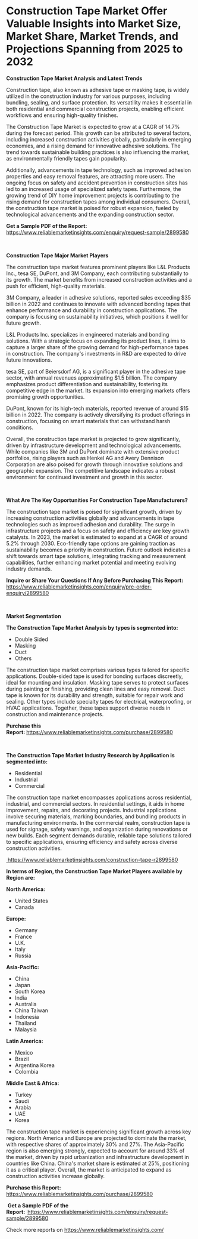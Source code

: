 <p><h1>Construction Tape Market Offer Valuable Insights into Market Size, Market Share, Market Trends, and Projections Spanning from 2025 to 2032</h1></p><p><strong>Construction Tape Market Analysis and Latest Trends</strong></p>
<p><p>Construction tape, also known as adhesive tape or masking tape, is widely utilized in the construction industry for various purposes, including bundling, sealing, and surface protection. Its versatility makes it essential in both residential and commercial construction projects, enabling efficient workflows and ensuring high-quality finishes. </p><p>The Construction Tape Market is expected to grow at a CAGR of 14.7% during the forecast period. This growth can be attributed to several factors, including increased construction activities globally, particularly in emerging economies, and a rising demand for innovative adhesive solutions. The trend towards sustainable building practices is also influencing the market, as environmentally friendly tapes gain popularity. </p><p>Additionally, advancements in tape technology, such as improved adhesion properties and easy removal features, are attracting more users. The ongoing focus on safety and accident prevention in construction sites has led to an increased usage of specialized safety tapes. Furthermore, the growing trend of DIY home improvement projects is contributing to the rising demand for construction tapes among individual consumers. Overall, the construction tape market is poised for robust expansion, fueled by technological advancements and the expanding construction sector.</p></p>
<p><strong>Get a Sample PDF of the Report:&nbsp;</strong> <a href="https://www.reliablemarketinsights.com/enquiry/request-sample/2899580?utm_campaign=3014&utm_medium=2&utm_source=Github&utm_content=ia&utm_term=16032025&utm_id=construction-tape">https://www.reliablemarketinsights.com/enquiry/request-sample/2899580</a></p>
<p>&nbsp;</p>
<p><strong>Construction Tape Major Market Players</strong></p>
<p><p>The construction tape market features prominent players like L&L Products Inc., tesa SE, DuPont, and 3M Company, each contributing substantially to its growth. The market benefits from increased construction activities and a push for efficient, high-quality materials. </p><p>3M Company, a leader in adhesive solutions, reported sales exceeding $35 billion in 2022 and continues to innovate with advanced bonding tapes that enhance performance and durability in construction applications. The company is focusing on sustainability initiatives, which positions it well for future growth.</p><p>L&L Products Inc. specializes in engineered materials and bonding solutions. With a strategic focus on expanding its product lines, it aims to capture a larger share of the growing demand for high-performance tapes in construction. The company's investments in R&D are expected to drive future innovations.</p><p>tesa SE, part of Beiersdorf AG, is a significant player in the adhesive tape sector, with annual revenues approximating $1.5 billion. The company emphasizes product differentiation and sustainability, fostering its competitive edge in the market. Its expansion into emerging markets offers promising growth opportunities.</p><p>DuPont, known for its high-tech materials, reported revenue of around $15 billion in 2022. The company is actively diversifying its product offerings in construction, focusing on smart materials that can withstand harsh conditions.</p><p>Overall, the construction tape market is projected to grow significantly, driven by infrastructure development and technological advancements. While companies like 3M and DuPont dominate with extensive product portfolios, rising players such as Henkel AG and Avery Dennison Corporation are also poised for growth through innovative solutions and geographic expansion. The competitive landscape indicates a robust environment for continued investment and growth in this sector.</p></p>
<p>&nbsp;</p>
<p><strong>What Are The Key Opportunities For Construction Tape Manufacturers?</strong></p>
<p><p>The construction tape market is poised for significant growth, driven by increasing construction activities globally and advancements in tape technologies such as improved adhesion and durability. The surge in infrastructure projects and a focus on safety and efficiency are key growth catalysts. In 2023, the market is estimated to expand at a CAGR of around 5.2% through 2030. Eco-friendly tape options are gaining traction as sustainability becomes a priority in construction. Future outlook indicates a shift towards smart tape solutions, integrating tracking and measurement capabilities, further enhancing market potential and meeting evolving industry demands.</p></p>
<p><strong>Inquire or Share Your Questions If Any Before Purchasing This Report:</strong> <a href="https://www.reliablemarketinsights.com/enquiry/pre-order-enquiry/2899580?utm_campaign=3014&utm_medium=2&utm_source=Github&utm_content=ia&utm_term=16032025&utm_id=construction-tape">https://www.reliablemarketinsights.com/enquiry/pre-order-enquiry/2899580</a></p>
<p>&nbsp;</p>
<p><strong>Market Segmentation</strong></p>
<p><strong>The Construction Tape Market Analysis by types is segmented into:</strong></p>
<p><ul><li>Double Sided</li><li>Masking</li><li>Duct</li><li>Others</li></ul></p>
<p><p>The construction tape market comprises various types tailored for specific applications. Double-sided tape is used for bonding surfaces discreetly, ideal for mounting and insulation. Masking tape serves to protect surfaces during painting or finishing, providing clean lines and easy removal. Duct tape is known for its durability and strength, suitable for repair work and sealing. Other types include specialty tapes for electrical, waterproofing, or HVAC applications. Together, these tapes support diverse needs in construction and maintenance projects.</p></p>
<p><strong>Purchase this Report:&nbsp;</strong><a href="https://www.reliablemarketinsights.com/purchase/2899580?utm_campaign=3014&utm_medium=2&utm_source=Github&utm_content=ia&utm_term=16032025&utm_id=construction-tape">https://www.reliablemarketinsights.com/purchase/2899580</a></p>
<p>&nbsp;</p>
<p><strong>The Construction Tape Market Industry Research by Application is segmented into:</strong></p>
<p><ul><li>Residential</li><li>Industrial</li><li>Commercial</li></ul></p>
<p><p>The construction tape market encompasses applications across residential, industrial, and commercial sectors. In residential settings, it aids in home improvement, repairs, and decorating projects. Industrial applications involve securing materials, marking boundaries, and bundling products in manufacturing environments. In the commercial realm, construction tape is used for signage, safety warnings, and organization during renovations or new builds. Each segment demands durable, reliable tape solutions tailored to specific applications, ensuring efficiency and safety across diverse construction activities.</p></p>
<p><a href="https://www.reliablemarketinsights.com/construction-tape-r2899580?utm_campaign=3014&utm_medium=2&utm_source=Github&utm_content=ia&utm_term=16032025&utm_id=construction-tape">&nbsp;https://www.reliablemarketinsights.com/construction-tape-r2899580</a></p>
<p><strong>In terms of Region, the Construction Tape Market Players available by Region are:</strong></p>
<p>
    <p> <strong> North America: </strong>
        <ul>
            <li>United States</li>
            <li>Canada</li>
        </ul>
        </p> 
    <p> <strong> Europe: </strong>
        <ul>
            <li>Germany</li>
            <li>France</li>
            <li>U.K.</li>
            <li>Italy</li>
            <li>Russia</li>
        </ul>
        </p> 
    <p> <strong> Asia-Pacific: </strong>
        <ul>
            <li>China</li>
            <li>Japan</li>
            <li>South Korea</li>
            <li>India</li>
            <li>Australia</li>
            <li>China Taiwan</li>
            <li>Indonesia</li>
            <li>Thailand</li>
            <li>Malaysia</li>
        </ul>
        </p> 
    <p> <strong> Latin America: </strong>
        <ul>
            <li>Mexico</li>
            <li>Brazil</li>
            <li>Argentina Korea</li>
            <li>Colombia</li>
        </ul>
        </p> 
    <p> <strong> Middle East & Africa: </strong>
        <ul>
            <li>Turkey</li>
            <li>Saudi</li>
            <li>Arabia</li>
            <li>UAE</li>
            <li>Korea</li>
        </ul>
    </p>
    </p>
<p><p>The construction tape market is experiencing significant growth across key regions. North America and Europe are projected to dominate the market, with respective shares of approximately 30% and 27%. The Asia-Pacific region is also emerging strongly, expected to account for around 33% of the market, driven by rapid urbanization and infrastructure development in countries like China. China's market share is estimated at 25%, positioning it as a critical player. Overall, the market is anticipated to expand as construction activities increase globally.</p></p>
<p><strong>Purchase this Report: </strong><a href="https://www.reliablemarketinsights.com/purchase/2899580?utm_campaign=3014&utm_medium=2&utm_source=Github&utm_content=ia&utm_term=16032025&utm_id=construction-tape">https://www.reliablemarketinsights.com/purchase/2899580</a></p>
<p>&nbsp;<strong>Get a Sample PDF of the Report:&nbsp;&nbsp;</strong><a href="https://www.reliablemarketinsights.com/enquiry/request-sample/2899580?utm_campaign=3014&utm_medium=2&utm_source=Github&utm_content=ia&utm_term=16032025&utm_id=construction-tape">https://www.reliablemarketinsights.com/enquiry/request-sample/2899580</a></p>
<p><strong></strong></p>
<p>Check more reports on <a href="https://www.reliablemarketinsights.com/?utm_campaign=3014&utm_medium=2&utm_source=Github&utm_content=ia&utm_term=16032025&utm_id=construction-tape">https://www.reliablemarketinsights.com/</a></p>